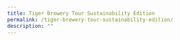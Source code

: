 ```yaml
---
title: Tiger Brewery Tour Sustainability Edition
permalink: /tiger-brewery-tour-sustainability-edition/
description: ""
---
```

